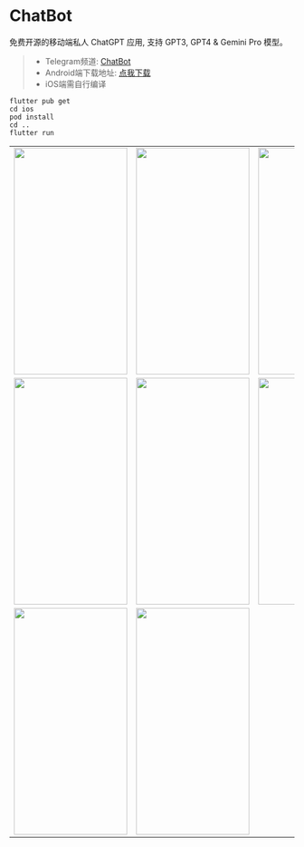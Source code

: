 # ChatBot

免费开源的移动端私人 ChatGPT 应用, 支持 GPT3, GPT4 & Gemini Pro 模型。

> * Telegram频道: [ChatBot](https://t.me/chatbot_all)
>* Android端下载地址: [点我下载](https://github.com/ChatBot-All/chatbot-app/releases)
>* iOS端需自行编译

```shell
flutter pub get
cd ios
pod install
cd ..
flutter run
```

<table>

<tr>

<td><center><img src="https://github.com/ChatBot-All/chatbot-app/blob/main/art/1.jpg" width="200" height="400" /></center></td>
<td><center><img src="https://github.com/ChatBot-All/chatbot-app/blob/main/art/2.jpg" width="200" height="400" /></center></td>
<td><center><img src="https://github.com/ChatBot-All/chatbot-app/blob/main/art/3.jpg" width="200" height="400" /></center></td>

</tr>

<tr>

<td><center><img src="https://github.com/ChatBot-All/chatbot-app/blob/main/art/4.jpg" width="200" height="400" /></center></td>
<td><center><img src="https://github.com/ChatBot-All/chatbot-app/blob/main/art/5.jpg" width="200" height="400" /></center></td>
<td><center><img src="https://github.com/ChatBot-All/chatbot-app/blob/main/art/6.jpg" width="200" height="400" /></center></td>

</tr>
<tr>

<td><center><img src="https://github.com/ChatBot-All/chatbot-app/blob/main/art/7.jpg" width="200" height="400" /></center></td>
<td><center><img src="https://github.com/ChatBot-All/chatbot-app/blob/main/art/8.jpg" width="200" height="400" /></center></td>

</tr>
</table>
